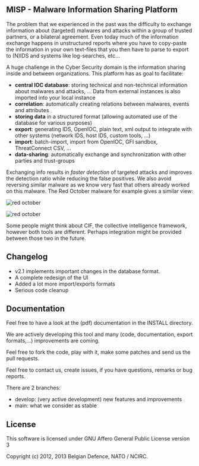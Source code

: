 MISP - Malware Information Sharing Platform
--------------------------------------------
The problem that we experienced in the past was the difficulty to exchange information about (targeted) malwares and attacks within a group of trusted partners, or a bilateral agreement.
Even today much of the information exchange happens in unstructured reports where you have to copy-paste the information in your own text-files that you then have to parse to export to (N)IDS and systems like log-searches, etc...

A huge challenge in the Cyber Security domain is the information sharing inside and between organizations.
This platform has as goal to facilitate:
- **central IOC database**: storing technical and non-technical information about malwares and attacks, ... Data from external instances is also imported into your local instance
- **correlation**: automatically creating relations between malwares, events and attributes
- **storing data** in a structured format (allowing automated use of the database for various purposes)
- **export**: generating IDS, OpenIOC, plain text, xml output to integrate with other systems (network IDS, host IDS, custom tools, …)
- **import**: batch-import, import from OpenIOC, GFI sandbox, ThreatConnect CSV, ...
- **data-sharing**: automatically exchange and synchronization with other parties and trust-groups

Exchanging info results in *faster detection* of targeted attacks and improves the detection ratio while reducing the false positives. We also avoid reversing similar malware as we know very fast that others already worked on this malware.
The Red October malware for example gives a similar view:

![red october](http://3.bp.blogspot.com/-B3h0xbX7RjI/Uftvmq05rHI/AAAAAAAAApo/I0OEYOAFUI4/s1600/red-oct-1.jpg)

![red october](http://1.bp.blogspot.com/-LnMVhq4Rpyk/UftvmguodBI/AAAAAAAAAps/e22fomGL2MU/s1600/red-oct-2.jpg)


Some people might think about CIF, the collective intelligence framework, however both tools are different. Perhaps integration might be provided between those two in the future.

Changelog
---------
- v2.1 implements important changes in the database format.
- A complete redesign of the UI
- Added a lot more import/exports formats
- Serious code cleanup

Documentation
-------------
Feel free to have a look at the (pdf) documentation in the INSTALL directory.

We are actively developing this tool and many (code, documentation, export formats,...) improvements are coming.

Feel free to fork the code, play with it, make some patches and send us the pull requests.

Feel free to contact us, create issues, if you have questions, remarks or bug reports.

There are 2 branches:
- develop: (very active development) new features and improvements
- main: what we consider as stable

License
-------

This software is licensed under GNU Affero General Public License version 3

Copyright (c) 2012, 2013 Belgian Defence, NATO / NCIRC.
